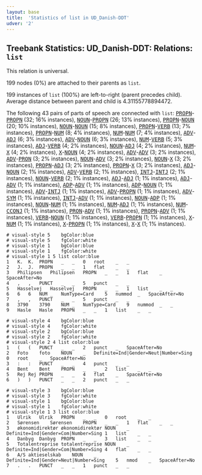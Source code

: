 ```yaml
---
layout: base
title:  'Statistics of list in UD_Danish-DDT'
udver: '2'
---
```


## Treebank Statistics: UD_Danish-DDT: Relations: `list`

This relation is universal.

199 nodes (0%) are attached to their parents as `list`.

199 instances of `list` (100%) are left-to-right (parent precedes child).
Average distance between parent and child is 4.31155778894472.

The following 43 pairs of parts of speech are connected with `list`: <tt><a href="da_ddt-pos-PROPN.html">PROPN</a></tt>-<tt><a href="da_ddt-pos-PROPN.html">PROPN</a></tt> (32; 16% instances), <tt><a href="da_ddt-pos-NOUN.html">NOUN</a></tt>-<tt><a href="da_ddt-pos-PROPN.html">PROPN</a></tt> (26; 13% instances), <tt><a href="da_ddt-pos-PROPN.html">PROPN</a></tt>-<tt><a href="da_ddt-pos-NOUN.html">NOUN</a></tt> (20; 10% instances), <tt><a href="da_ddt-pos-NOUN.html">NOUN</a></tt>-<tt><a href="da_ddt-pos-NOUN.html">NOUN</a></tt> (15; 8% instances), <tt><a href="da_ddt-pos-PROPN.html">PROPN</a></tt>-<tt><a href="da_ddt-pos-VERB.html">VERB</a></tt> (13; 7% instances), <tt><a href="da_ddt-pos-PROPN.html">PROPN</a></tt>-<tt><a href="da_ddt-pos-NUM.html">NUM</a></tt> (8; 4% instances), <tt><a href="da_ddt-pos-NUM.html">NUM</a></tt>-<tt><a href="da_ddt-pos-NUM.html">NUM</a></tt> (7; 4% instances), <tt><a href="da_ddt-pos-ADV.html">ADV</a></tt>-<tt><a href="da_ddt-pos-ADJ.html">ADJ</a></tt> (6; 3% instances), <tt><a href="da_ddt-pos-ADV.html">ADV</a></tt>-<tt><a href="da_ddt-pos-NOUN.html">NOUN</a></tt> (6; 3% instances), <tt><a href="da_ddt-pos-NUM.html">NUM</a></tt>-<tt><a href="da_ddt-pos-VERB.html">VERB</a></tt> (5; 3% instances), <tt><a href="da_ddt-pos-ADJ.html">ADJ</a></tt>-<tt><a href="da_ddt-pos-VERB.html">VERB</a></tt> (4; 2% instances), <tt><a href="da_ddt-pos-NOUN.html">NOUN</a></tt>-<tt><a href="da_ddt-pos-ADJ.html">ADJ</a></tt> (4; 2% instances), <tt><a href="da_ddt-pos-NUM.html">NUM</a></tt>-<tt><a href="da_ddt-pos-X.html">X</a></tt> (4; 2% instances), <tt><a href="da_ddt-pos-X.html">X</a></tt>-<tt><a href="da_ddt-pos-NOUN.html">NOUN</a></tt> (4; 2% instances), <tt><a href="da_ddt-pos-ADV.html">ADV</a></tt>-<tt><a href="da_ddt-pos-ADV.html">ADV</a></tt> (3; 2% instances), <tt><a href="da_ddt-pos-ADV.html">ADV</a></tt>-<tt><a href="da_ddt-pos-PRON.html">PRON</a></tt> (3; 2% instances), <tt><a href="da_ddt-pos-NOUN.html">NOUN</a></tt>-<tt><a href="da_ddt-pos-ADV.html">ADV</a></tt> (3; 2% instances), <tt><a href="da_ddt-pos-NOUN.html">NOUN</a></tt>-<tt><a href="da_ddt-pos-X.html">X</a></tt> (3; 2% instances), <tt><a href="da_ddt-pos-PROPN.html">PROPN</a></tt>-<tt><a href="da_ddt-pos-ADJ.html">ADJ</a></tt> (3; 2% instances), <tt><a href="da_ddt-pos-PROPN.html">PROPN</a></tt>-<tt><a href="da_ddt-pos-X.html">X</a></tt> (3; 2% instances), <tt><a href="da_ddt-pos-ADJ.html">ADJ</a></tt>-<tt><a href="da_ddt-pos-NOUN.html">NOUN</a></tt> (2; 1% instances), <tt><a href="da_ddt-pos-ADV.html">ADV</a></tt>-<tt><a href="da_ddt-pos-VERB.html">VERB</a></tt> (2; 1% instances), <tt><a href="da_ddt-pos-INTJ.html">INTJ</a></tt>-<tt><a href="da_ddt-pos-INTJ.html">INTJ</a></tt> (2; 1% instances), <tt><a href="da_ddt-pos-NOUN.html">NOUN</a></tt>-<tt><a href="da_ddt-pos-VERB.html">VERB</a></tt> (2; 1% instances), <tt><a href="da_ddt-pos-ADJ.html">ADJ</a></tt>-<tt><a href="da_ddt-pos-ADJ.html">ADJ</a></tt> (1; 1% instances), <tt><a href="da_ddt-pos-ADJ.html">ADJ</a></tt>-<tt><a href="da_ddt-pos-ADV.html">ADV</a></tt> (1; 1% instances), <tt><a href="da_ddt-pos-ADP.html">ADP</a></tt>-<tt><a href="da_ddt-pos-ADV.html">ADV</a></tt> (1; 1% instances), <tt><a href="da_ddt-pos-ADP.html">ADP</a></tt>-<tt><a href="da_ddt-pos-NOUN.html">NOUN</a></tt> (1; 1% instances), <tt><a href="da_ddt-pos-ADV.html">ADV</a></tt>-<tt><a href="da_ddt-pos-INTJ.html">INTJ</a></tt> (1; 1% instances), <tt><a href="da_ddt-pos-ADV.html">ADV</a></tt>-<tt><a href="da_ddt-pos-PROPN.html">PROPN</a></tt> (1; 1% instances), <tt><a href="da_ddt-pos-ADV.html">ADV</a></tt>-<tt><a href="da_ddt-pos-SYM.html">SYM</a></tt> (1; 1% instances), <tt><a href="da_ddt-pos-INTJ.html">INTJ</a></tt>-<tt><a href="da_ddt-pos-ADV.html">ADV</a></tt> (1; 1% instances), <tt><a href="da_ddt-pos-NOUN.html">NOUN</a></tt>-<tt><a href="da_ddt-pos-ADP.html">ADP</a></tt> (1; 1% instances), <tt><a href="da_ddt-pos-NOUN.html">NOUN</a></tt>-<tt><a href="da_ddt-pos-NUM.html">NUM</a></tt> (1; 1% instances), <tt><a href="da_ddt-pos-NUM.html">NUM</a></tt>-<tt><a href="da_ddt-pos-ADJ.html">ADJ</a></tt> (1; 1% instances), <tt><a href="da_ddt-pos-NUM.html">NUM</a></tt>-<tt><a href="da_ddt-pos-CCONJ.html">CCONJ</a></tt> (1; 1% instances), <tt><a href="da_ddt-pos-PRON.html">PRON</a></tt>-<tt><a href="da_ddt-pos-ADV.html">ADV</a></tt> (1; 1% instances), <tt><a href="da_ddt-pos-PROPN.html">PROPN</a></tt>-<tt><a href="da_ddt-pos-ADV.html">ADV</a></tt> (1; 1% instances), <tt><a href="da_ddt-pos-VERB.html">VERB</a></tt>-<tt><a href="da_ddt-pos-NOUN.html">NOUN</a></tt> (1; 1% instances), <tt><a href="da_ddt-pos-VERB.html">VERB</a></tt>-<tt><a href="da_ddt-pos-PROPN.html">PROPN</a></tt> (1; 1% instances), <tt><a href="da_ddt-pos-X.html">X</a></tt>-<tt><a href="da_ddt-pos-NUM.html">NUM</a></tt> (1; 1% instances), <tt><a href="da_ddt-pos-X.html">X</a></tt>-<tt><a href="da_ddt-pos-PROPN.html">PROPN</a></tt> (1; 1% instances), <tt><a href="da_ddt-pos-X.html">X</a></tt>-<tt><a href="da_ddt-pos-X.html">X</a></tt> (1; 1% instances).


~~~ conllu
# visual-style 5	bgColor:blue
# visual-style 5	fgColor:white
# visual-style 1	bgColor:blue
# visual-style 1	fgColor:white
# visual-style 1 5 list	color:blue
1	K.	K.	PROPN	_	_	0	root	_	_
2	J.	J.	PROPN	_	_	1	flat	_	_
3	Philipsen	Philipsen	PROPN	_	_	1	flat	_	SpaceAfter=No
4	,	,	PUNCT	_	_	5	punct	_	_
5	Hasselvej	Hasselvej	PROPN	_	_	1	list	_	_
6	6	6	NUM	_	NumType=Card	5	nummod	_	SpaceAfter=No
7	,	,	PUNCT	_	_	5	punct	_	_
8	3790	3790	NUM	_	NumType=Card	9	nummod	_	_
9	Hasle	Hasle	PROPN	_	_	1	list	_	_

~~~


~~~ conllu
# visual-style 4	bgColor:blue
# visual-style 4	fgColor:white
# visual-style 2	bgColor:blue
# visual-style 2	fgColor:white
# visual-style 2 4 list	color:blue
1	(	(	PUNCT	_	_	2	punct	_	SpaceAfter=No
2	Foto	foto	NOUN	_	Definite=Ind|Gender=Neut|Number=Sing	0	root	_	SpaceAfter=No
3	:	:	PUNCT	_	_	4	punct	_	_
4	Bent	Bent	PROPN	_	_	2	list	_	_
5	Rej	Rej	PROPN	_	_	4	flat	_	SpaceAfter=No
6	)	)	PUNCT	_	_	2	punct	_	_

~~~


~~~ conllu
# visual-style 3	bgColor:blue
# visual-style 3	fgColor:white
# visual-style 1	bgColor:blue
# visual-style 1	fgColor:white
# visual-style 1 3 list	color:blue
1	Ulrik	Ulrik	PROPN	_	_	0	root	_	_
2	Sørensen	Sørensen	PROPN	_	_	1	flat	_	_
3	økonomidirektør	økonomidirektør	NOUN	_	Definite=Ind|Gender=Com|Number=Sing	1	list	_	_
4	Danbyg	Danbyg	PROPN	_	_	3	list	_	_
5	Totalentreprise	totalentreprise	NOUN	_	Definite=Ind|Gender=Com|Number=Sing	4	flat	_	_
6	A/S	aktieselskab	NOUN	_	Definite=Ind|Gender=Neut|Number=Sing	5	nmod	_	SpaceAfter=No
7	.	.	PUNCT	_	_	1	punct	_	_

~~~


